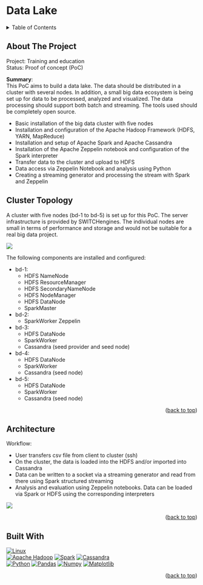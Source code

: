 # Data Lake

<a name="readme-top"></a>

<!-- PROJECT SHIELDS -->
<!--
*** I'm using markdown "reference style" links for readability.
*** Reference links are enclosed in brackets [ ] instead of parentheses ( ).
*** See the bottom of this document for the declaration of the reference variables
*** for contributors-url, forks-url, etc. This is an optional, concise syntax you may use.
*** https://www.markdownguide.org/basic-syntax/#reference-style-links
-->


<!-- TABLE OF CONTENTS -->
<details>
  <summary>Table of Contents</summary>
  <ol>    
    <li><a href="#about-the-project">About the Project</a></li>
    <li><a href="#cluster-topology">Cluster Topology</a></li>
    <li><a href="#architecture">Architecture</a></li>
    <li><a href="#built-with">Built With</a></li>
  </ol>
</details>


<!-- ABOUT THE PROJECT -->
## About The Project

Project: Training and education<br>
Status: Proof of concept (PoC)

**Summary**:<br>
This PoC aims to build a data lake. The data should be distributed in a cluster with several nodes. In addition, a small big data ecosystem is being set up for data to be processed, analyzed and visualized. The data processing should support both batch and streaming. The tools used should be completely open source.

- Basic installation of the big data cluster with five nodes
- Installation and configuration of the Apache Hadoop Framework (HDFS, YARN, MapReduce)
- Installation and setup of Apache Spark and Apache Cassandra
- Installation of the Apache Zeppelin notebook and configuration of the Spark interpreter
- Transfer data to the cluster and upload to HDFS
- Data access via Zeppelin Notebook and analysis using Python
- Creating a streaming generator and processing the stream with Spark and Zeppelin


## Cluster Topology
A cluster with five nodes (bd-1 to bd-5) is set up for this PoC. The server infrastructure is provided by SWITCHengines. The individual nodes are small in terms of performance and storage and would not be suitable for a real big data project.

<img src="https://github.com/0LIFR1/hadoop-data-lake/blob/main/cluster_topology.png">

The following components are installed and configured:

* bd-1:
  * HDFS NameNode
  * HDFS ResourceManager
  * HDFS SecondaryNameNode
  * HDFS NodeManager
  * HDFS DataNode
  * SparkMaster
* bd-2:
  * SparkWorker Zeppelin
* bd-3:
  * HDFS DataNode
  * SparkWorker
  * Cassandra (seed provider and seed node)
* bd-4:
  * HDFS DataNode
  * SparkWorker
  * Cassandra (seed node)
* bd-5:
  * HDFS DataNode
  * SparkWorker
  * Cassandra (seed node)

<p align="right">(<a href="#readme-top">back to top</a>)</p>

## Architecture
Workflow:
- User transfers csv file from client to cluster (ssh)
- On the cluster, the data is loaded into the HDFS and/or imported into Cassandra
- Data can be written to a socket via a streaming generator and read from there using Spark structured streaming
- Analysis and evaluation using Zeppelin notebooks. Data can be loaded via Spark or HDFS using the corresponding interpreters

<img src="https://github.com/0LIFR1/hadoop-data-lake/blob/main/data_lake_architecture.png">

<p align="right">(<a href="#readme-top">back to top</a>)</p>

<!-- BUILT WITH -->
## Built With

[![Linux][linux-shield]][linux-url]\
[![Apache Hadoop][apache-hadoop-shield]][apache-hadoop-url] [![Spark][spark-shield]][spark-url] [![Cassandra][cassandra-shield]][cassandra-url]\
[![Python][python-shield]][python-url] [![Pandas][pandas-shield]][pandas-url] [![Numpy][numpy-shield]][numpy-url] [![Matplotlib][matplotlib-shield]][matplotlib-url]

<!-- Logo examples
<div>
	<code><img height="50" src="https://user-images.githubusercontent.com/25181517/183914128-3fc88b4a-4ac1-40e6-9443-9a30182379b7.png" alt="Jupyter Notebook" title="Jupyter Notebook" /></code>
	<code><img height="50" src="https://user-images.githubusercontent.com/25181517/183423507-c056a6f9-1ba8-4312-a350-19bcbc5a8697.png" alt="Python" title="Python" /></code>
</div>
-->

<p align="right">(<a href="#readme-top">back to top</a>)</p>


<!-- MARKDOWN LINKS & IMAGES -->
<!-- https://www.markdownguide.org/basic-syntax/#reference-style-links -->
[contributors-shield]: https://img.shields.io/github/contributors/github_username/repo_name.svg?style=for-the-badge
[contributors-url]: https://github.com/github_username/repo_name/graphs/contributors
[forks-shield]: https://img.shields.io/github/forks/github_username/repo_name.svg?style=for-the-badge
[forks-url]: https://github.com/github_username/repo_name/network/members
[stars-shield]: https://img.shields.io/github/stars/github_username/repo_name.svg?style=for-the-badge
[stars-url]: https://github.com/github_username/repo_name/stargazers
[issues-shield]: https://img.shields.io/github/issues/github_username/repo_name.svg?style=for-the-badge
[issues-url]: https://github.com/github_username/repo_name/issues
[license-shield]: https://img.shields.io/github/license/github_username/repo_name.svg?style=for-the-badge
[license-url]: https://github.com/github_username/repo_name/blob/master/LICENSE.txt
[linkedin-shield]: https://img.shields.io/badge/-LinkedIn-black.svg?style=for-the-badge&logo=linkedin&colorB=555
[linkedin-url]: https://linkedin.com/in/linkedin_username
[product-screenshot]: images/screenshot.png
[linux-shield]: https://img.shields.io/badge/Linux-FCC624?style=for-the-badge&logo=linux&logoColor=black
[linux-url]: https://www.linux.org/ 
[rstudio-shield]: https://img.shields.io/badge/R-276DC3?style=for-the-badge&logo=r&logoColor=white
[rstudio-url]: https://posit.co/
[jupyter-shield]: https://img.shields.io/badge/Jupyter-F37626.svg?&style=for-the-badge&logo=Jupyter&logoColor=white
[jupyter-url]: https://jupyter.org/
[python-shield]: https://img.shields.io/badge/Python-FFD43B?style=for-the-badge&logo=python&logoColor=blue
[python-url]: https://www.python.org/
[scikit-learn-shield]: https://img.shields.io/badge/scikit_learn-F7931E?style=for-the-badge&logo=scikit-learn&logoColor=white
[scikit-learn-url]: https://scikit-learn.org/stable/
[apache-hadoop-shield]: https://img.shields.io/badge/Apache%20Hadoop-6CF?logo=apachehadoop&logoColor=fff&style=for-the-badge
[apache-hadoop-url]: https://hadoop.apache.org/
[spark-shield]: https://img.shields.io/badge/Apache_Spark-FFFFFF?style=for-the-badge&logo=apachespark&logoColor=#E35A16
[spark-url]: https://spark.apache.org/
[cassandra-shield]: https://img.shields.io/badge/Cassandra-1287B1?style=for-the-badge&logo=apache%20cassandra&logoColor=white
[cassandra-url]: https://cassandra.apache.org/_/index.html
[pandas-shield]: https://img.shields.io/badge/Pandas-2C2D72?style=for-the-badge&logo=pandas&logoColor=white
[pandas-url]: https://pandas.pydata.org/docs/index.html
[numpy-shield]: https://img.shields.io/badge/Numpy-777BB4?style=for-the-badge&logo=numpy&logoColor=white
[numpy-url]: https://numpy.org/
[matplotlib-shield]: https://img.shields.io/badge/Matplotlib-%23ffffff.svg?style=for-the-badge&logo=Matplotlib&logoColor=black
[matplotlib-url]: https://matplotlib.org/
